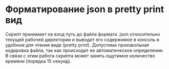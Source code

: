 # Форматирование json в pretty print вид

Скрипт принимает на вход путь до файла формата .json относительно текущей рабочей директории и выводит его содержимое в консоль в удобном для чтения виде (pretty print).
Допустима произвольная кодировка файла, так как происходит ее автоматическое определение. В связи c этим работа скрипта может занять ощутимое количество времени (порядка 15 секунд).
